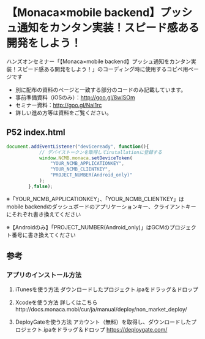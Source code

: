 # 【Monaca×mobile backend】プッシュ通知をカンタン実装！スピード感ある開発をしよう！

ハンズオンセミナー「【Monaca×mobile backend】プッシュ通知をカンタン実装！スピード感ある開発をしよう！」のコーディング時に使用するコピペ用ページです

* 別に配布の資料のページと一致する部分のコードのみ記載しています。
 * 事前準備資料（iOSのみ）：http://goo.gl/8wISOm
 * セミナー資料：http://goo.gl/NaI1rc
* 詳しい進め方等は資料をご覧ください。

## P52 index.html

```js
document.addEventListener("deviceready", function(){
            // デバイストークンを取得してinstallationに登録する
            window.NCMB.monaca.setDeviceToken(
                "YOUR_NCMB_APPLICATIONKEY",
                "YOUR_NCMB_CLIENTKEY",
                "PROJECT_NUMBER(Android_only)"
            );
        },false);
```

※「YOUR_NCMB_APPLICATIONKEY」、「YOUR_NCMB_CLIENTKEY」はmobile backendのダッシュボードのアプリケーションキー、クライアントキーにそれぞれ書き換えてください

※【Androidのみ】「PROJECT_NUMBER(Android_only)」はGCMのプロジェクト番号に書き換えてください


## 参考

### アプリのインストール方法

1. iTunesを使う方法
ダウンロードしたプロジェクト.ipaをドラッグ＆ドロップ

1. Xcodeを使う方法
詳しくはこちらhttp://docs.monaca.mobi/cur/ja/manual/deploy/non_market_deploy/

1. DeployGateを使う方法
アカウント（無料）を取得し、ダウンロードしたプロジェクト.ipaをドラッグ＆ドロップ
https://deploygate.com/
